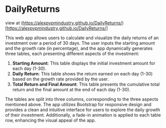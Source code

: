 # DailyReturns

view at (https://alexpvpmindustry.github.io/DailyReturns/)[https://alexpvpmindustry.github.io/DailyReturns/]

This web app allows users to calculate and visualize the daily returns of an investment over a period of 30 days. The user inputs the starting amount and the growth rate (in percentage), and the app dynamically generates three tables, each presenting different aspects of the investment:

1. **Starting Amount**: This table displays the initial investment amount for each day (1-30).
2. **Daily Return**: This table shows the return earned on each day (1-30) based on the growth rate provided by the user.
3. **Total Return and Final Amount**: This table presents the cumulative total return and the final amount at the end of each day (1-30).

The tables are split into three columns, corresponding to the three aspects mentioned above. The app utilizes Bootstrap for responsive design and provides a clean and intuitive interface for users to explore the daily growth of their investment. Additionally, a fade-in animation is applied to each table row, enhancing the visual appeal of the app.
